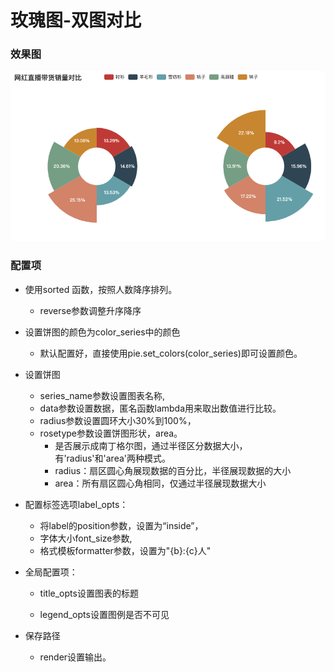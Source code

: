 # 玫瑰图-双图对比

### 效果图

![rose02](https://github.com/CCkiller/Charts/blob/main/images/rose02.png)

### 配置项

- 使用sorted 函数，按照人数降序排列。
  - reverse参数调整升序降序

- 设置饼图的颜色为color_series中的颜色
  - 默认配置好，直接使用pie.set_colors(color_series)即可设置颜色。

- 设置饼图
  - series_name参数设置图表名称,
  - data参数设置数据，匿名函数lambda用来取出数值进行比较。
  - radius参数设置圆环大小30%到100%，
  - rosetype参数设置饼图形状，area。
    - 是否展示成南丁格尔图，通过半径区分数据大小，有'radius'和'area'两种模式。
    - radius：扇区圆心角展现数据的百分比，半径展现数据的大小    
    - area：所有扇区圆心角相同，仅通过半径展现数据大小

- 配置标签选项label_opts：

  - 将label的position参数，设置为“inside”，
  - 字体大小font_size参数,
  - 格式模板formatter参数，设置为"{b}:{c}人"

- 全局配置项：

  - title_opts设置图表的标题

  - legend_opts设置图例是否不可见

- 保存路径

  - render设置输出。